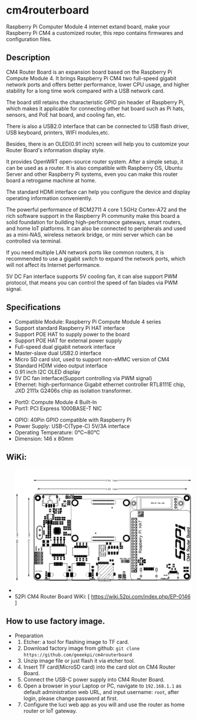 # cm4routerboard
Raspberry Pi Computer Module 4 internet extand board, make your Raspberry Pi CM4 a customized router, this repo contains firmwares and configuration files.

## Description
CM4 Router Board is an expansion board based on the Raspberry Pi Compute Module 4. It brings Raspberry Pi CM4 two full-speed gigabit network ports and offers better performance, lower CPU usage, and higher stability for a long time work compared with a USB network card.

The board still retains the characteristic GPIO pin header of Raspberry Pi, which makes it applicable for connecting other hat board such as Pi hats, sensors, and PoE hat board, and cooling fan, etc.

There is also a USB2.0 interface that can be connected to USB flash driver, USB keyboard, printers, WIFI modules,etc.

Besides, there is an OLED(0.91 inch) screen will help you to customize your Router Board's information display style.

It provides OpenWRT open-source router system. After a simple setup, it can be used as a router. It is also compatible with Raspberry OS, Ubuntu Server and other Raspberry Pi systems, even you can make this router board a retrogame machine at home.

The standard HDMI interface can help you configure the device and display operating information conveniently.

The powerful performance of BCM2711 4 core 1.5GHz Cortex-A72 and the rich software support in the Raspberry Pi community make this board a solid foundation for building high-performance gateways, smart routers, and home IoT platforms. It can also be connected to peripherals and used as a mini-NAS, wireless network bridge, or mini server which can be controlled via terminal.

If you need multiple LAN network ports like common routers, it is recommended to use a gigabit switch to expand the network ports, which will not affect its Internet performance.

5V DC Fan interface supports 5V cooling fan, it can alse support PWM protocol, that means you can control the speed of fan blades via PWM signal.

## Specifications 

* Compatible Module: Raspberry Pi Compute Module 4 series
* Support standard Raspberry Pi HAT interface
* Support POE HAT to supply power to the board
* Support POE HAT for external power supply
* Full-speed dual gigabit network interface
* Master-slave dual USB2.0 interface
* Micro SD card slot, used to support non-eMMC version of CM4
* Standard HDIM video output interface
* 0.91 inch I2C OLED display
* 5V DC fan interface(Support controlling via PWM signal)
* Ethernet: high-performance Gigabit ethernet controller RTL8111E chip, JXD 2111x G2406s chip as isolation transformer.
 - Port0: Compute Module 4 Built-In
 - Port1: PCI Express 1000BASE-T NIC
* GPIO: 40Pin GPIO compatible with Raspberry Pi
* Power Supply: USB-C(Type-C) 5V/3A interface
* Operating Temperature: 0℃~80℃
* Dimension: 146 x 80mm

## WiKi:
* ![Mechanical Drawing:](https://raw.githubusercontent.com/geeekpi/cm4routerboard/main/cm4-router-board%20mechanical%20drawing.png) 
* 52Pi CM4 Router Board WiKi: [ https://wiki.52pi.com/index.php/EP-0146 ]

## How to use factory image.
- Preparation
- 1. Etcher: a tool for flashing image to TF card.
- 2. Download factory image from github: `git clone https://github.com/geeekpi/cm4routerboard` 
- 3. Unzip image file or just flash it via etcher tool.
- 4. Insert TF card(MicroSD card) into the card slot on CM4 Router Board.
- 5. Connect the USB-C power supply into CM4 Router Board.
- 6. Open a browser in your Laptop or PC, navigate to `192.168.1.1` as default administration web URL, and input username: `root`, after login, please change password at first.
- 7. Configure the luci web app as you will and use the router as home router or IoT gateway.

